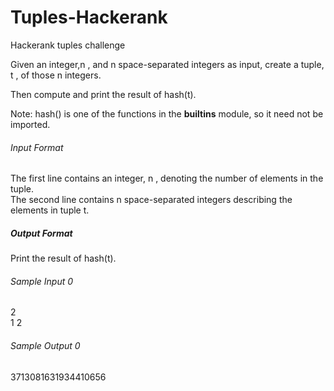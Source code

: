 # Tuples-Hackerank
Hackerank tuples challenge

Given an integer,n , and n space-separated integers as input, create a tuple, t , of those n integers. 

Then compute and print the result of hash(t).

Note: hash() is one of the functions in the __builtins__ module, so it need not be imported.

###### Input Format

The first line contains an integer, n , denoting the number of elements in the tuple.\
The second line contains n space-separated integers describing the elements in tuple t.

##### Output Format

Print the result of hash(t).

###### Sample Input 0
2\
1 2


###### Sample Output 0
3713081631934410656
